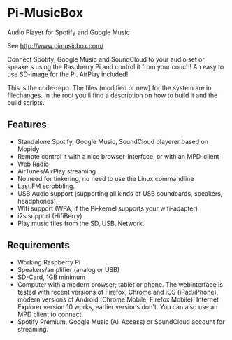 Pi-MusicBox
===========

Audio Player for Spotify and Google Music

See <http://www.pimusicbox.com/>

Connect Spotify, Google Music and SoundCloud to your audio set or speakers using the Raspberry Pi and control it from your couch! An easy to use SD-image for the Pi. AirPlay included!

This is the code-repo. The files (modified or new) for the system are in filechanges. In the root you'll find a description on how to build it and the build scripts.

Features
--------

* Standalone Spotify, Google Music, SoundCloud playerer based on Mopidy
* Remote control it with a nice browser-interface, or with an MPD-client
* Web Radio
* AirTunes/AirPlay streaming
* No need for tinkering, no need to use the Linux commandline 
* Last.FM scrobbling.
* USB Audio support (supporting all kinds of USB soundcards, speakers, headphones).
* Wifi support (WPA, if the Pi-kernel supports your wifi-adapter)
* i2s support (HifiBerry)
* Play music files from the SD, USB, Network.

Requirements
------------

* Working Raspberry Pi
* Speakers/amplifier (analog or USB)
* SD-Card, 1GB minimum
* Computer with a modern browser; tablet or phone. The webinterface is tested with recent versions of Firefox, Chrome and iOS (iPad/iPhone), modern versions of Android (Chrome Mobile, Firefox Mobile). Internet Explorer version 10 works, earlier versions don't. You can also use an MPD client to connect.
* Spotify Premium, Google Music (All Access) or SoundCloud account for streaming.
